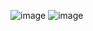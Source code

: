 ![image](https://github.com/user-attachments/assets/a12ab311-a51b-4a68-bf98-51080ce80e97)
![image](https://github.com/user-attachments/assets/095cd364-b000-406d-a61c-c5420b6407c1)
